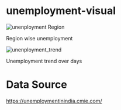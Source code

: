 # unemployment-visual
![unenployment Region](https://user-images.githubusercontent.com/92737056/186350224-662207ef-b09c-4bb5-bfab-34fc89714bf3.png)

Region wise unemployment

![unenployment_trend](https://user-images.githubusercontent.com/92737056/186350286-97b05c5a-f396-400d-ba52-81261a191f0b.png)

Unemployment trend over days

# Data Source

https://unemploymentinindia.cmie.com/ 
